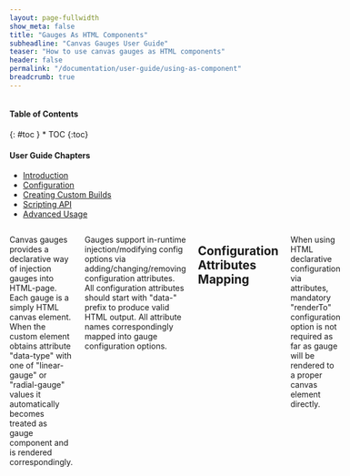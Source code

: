 ```yaml
---
layout: page-fullwidth
show_meta: false
title: "Gauges As HTML Components"
subheadline: "Canvas Gauges User Guide"
teaser: "How to use canvas gauges as HTML components"
header: false
permalink: "/documentation/user-guide/using-as-component"
breadcrumb: true
---
```

<div class="row">
<div class="medium-4 medium-push-8 columns" markdown="1">
<div class="panel radius toc" markdown="1">
<h4>Table of Contents</h4>
{: #toc }
*  TOC
{:toc}

<h4>User Guide Chapters</h4>
<ul>
    <li><a href="{{site.url}}/documentation/user-guide/">Introduction</a></li>
    <li><a href="{{site.url}}/documentation/user-guide/configuration">Configuration</a></li>
    <li><a href="{{site.url}}/documentation/user-guide/custom-builds">Creating Custom Builds</a></li>
    <li><a href="{{site.url}}/documentation/user-guide/scripting-api">Scripting API</a></li>
    <li><a href="{{site.url}}/documentation/user-guide/advanced-usage">Advanced Usage</a></li>
</ul>
</div>
</div><!-- /.medium-4.columns -->

<div class="medium-8 medium-pull-4 columns" markdown="1">

Canvas gauges provides a declarative way of injection gauges into HTML-page. Each gauge is a simply HTML canvas element. When the custom element obtains attribute "data-type" with one of "linear-gauge" or "radial-gauge" values it automatically becomes treated as gauge component and is rendered correspondingly.

Gauges support in-runtime injection/modifying config options via adding/changing/removing configuration attributes. All configuration attributes should start with "data-" prefix to produce valid HTML output. All attribute names correspondingly mapped into gauge configuration options.

## Configuration Attributes Mapping

When using HTML declarative configuration via attributes, mandatory "renderTo" configuration option is not required as far as gauge will be rendered to a proper canvas element directly.

| Options | Attribute | Gauge Type |
|---|---|---|
| renderTo | - |  any |
| width | data-width | any |
| height | data-height | any |
| minValue | data-min-value | any |
| maxValue | data-max-value | any |
| value | data-value | any |
| title | data-title | any |
| units | data-units | any |
| majorTicks | data-major-ticks | any |
| minorTicks | data-minor-ticks | any |
| strokeTicks | data-stroke-ticks | any |
| animatedValue | data-animated-value | any |
| glow | data-glow | any |
| borders | data-borders | any |
| valueInt | data-value-int | any |
| valueDec | data-value-dec | any |
| majorTicksInt | data-major-ticks-int | any |
| majorTicksDec | data-major-ticks-dec | any |
| animation | data-animation | any |
| animationDuration | data-animation-duration | any |
| animationRule | data-animation-rule | any |
| colorPlate | data-color-plate | any |
| colorMajorTicks | data-color-major-ticks | any |
| colorMinorTicks | data-color-minor-ticks | any |
| colorTitle | data-color-title | any |
| colorUnits | data-color-units | any |
| colorNumbers | data-color-numbers | any |
| colorNeedle | data-color-needle | any |
| colorNeedleEnd | data-color-needle-end | any |
| colorValueText | data-color-value-text | any |
| colorValueTextShadow | data-color-value-text-shadow | any |
| colorBorderShadow | data-color-border-shadow | any |
| colorBorderOuter | data-color-border-outer | any |
| colorBorderOuterEnd | data-color-border-outer-end | any |
| colorBorderMiddle | data-color-border-middle | any |
| colorBorderMiddleEnd | data-color-border-middle-end | any |
| colorBorderInner | data-color-border-inner | any |
| colorBorderInnerEnd | data-color-border-inner-end | any |
| colorValueBoxRect | data-color-value-box-rect | any |
| colorValueBoxRectEnd | data-color-value-box-rect-end | any |
| colorValueBoxBackground | data-color-value-box-background | any |
| colorValueBoxShadow | data-color-value-box-shadow | any |
| colorNeedleShadowUp | data-color-needle-shadow-up | any |
| colorNeedleShadowDown | data-color-needle-shadow-down | any |
| fontNumbers | data-font-numbers | any |
| fontTitle | data-font-title | any |
| fontUnits | data-font-units | any |
| fontValue | data-font-value | any |
| needle | data-needle | any |
| needleShadow | data-needle-shadow | any |
| needleType | data-needle-type | any |
| needleStart | data-needle-start | any |
| needleEnd | data-needle-end | any |
| needleWidth | data-needle-width | any |
| borderOuterWidth | data-border-outer-width | any |
| borderMiddleWidth | data-border-middle-width | any |
| borderInnerWidth | data-border-inner-width | any |
| borderShadowWidth | data-border-shadow-width | any |
| valueBox | data-value-box | any |
| valueBoxStroke | data-value-box-stroke | any |
| valueText | data-value-text | any |
| valueTextShadow | data-value-text-shadow | any |
| valueBoxBorderRadius | data-value-box-border-radius | any |
| highlights | data-highlights | any |
| borderRadius | data-border-radius | linear |
| barBeginCircle | data-bar-begin-circle | linear |
| barWidth | data-bar-width | linear |
| barStrokeWidth | data-bar-stroke-width | linear |
| barProgress | data-bar-progress | linear |
| colorBarStroke | data-color-bar-stroke | linear |
| colorBar | data-color-bar | linear |
| colorBarEnd | data-color-bar-end | linear |
| colorBarProgress | data-color-bar-progress | linear |
| colorBarProgressEnd | data-color-bar-progress-end | linear |
| tickSide | data-tick-side | linear |
| needleSide | data-needle-side | linear |
| numberSide | data-number-side | linear |
| ticksWidth | data-ticks-width | linear |
| ticksWidthMinor | data-ticks-width-minor | linear |
| ticksPadding | data-ticks-padding | linear |
| barLength | data-bar-length | linear |
| fontNumbersSize | data- font-numbers-size| linear |
| fontTitleSize | data-font-title-size | linear |
| fontUnitsSize | data-font-units-size | linear |


</div><!-- /.medium-8.columns -->
</div><!-- /.row -->
